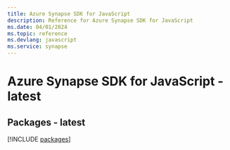 ```yaml
---
title: Azure Synapse SDK for JavaScript
description: Reference for Azure Synapse SDK for JavaScript
ms.date: 04/01/2024
ms.topic: reference
ms.devlang: javascript
ms.service: synapse
---
```

# Azure Synapse SDK for JavaScript - latest
## Packages - latest
[!INCLUDE [packages](synapse-index.md)]